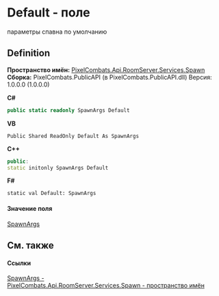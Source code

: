# Default - поле


параметры спавна по умолчанию



## Definition
**Пространство имён:** <a href="0971793b-47eb-58b2-d7a8-6c570042d7d9">PixelCombats.Api.RoomServer.Services.Spawn</a>  
**Сборка:** PixelCombats.PublicAPI (в PixelCombats.PublicAPI.dll) Версия: 1.0.0.0 (1.0.0.0)

**C#**
``` C#
public static readonly SpawnArgs Default
```
**VB**
``` VB
Public Shared ReadOnly Default As SpawnArgs
```
**C++**
``` C++
public:
static initonly SpawnArgs Default
```
**F#**
``` F#
static val Default: SpawnArgs
```



#### Значение поля
<a href="69941787-22a9-dc25-ef7d-61e75affb880">SpawnArgs</a>

## См. также


#### Ссылки
<a href="69941787-22a9-dc25-ef7d-61e75affb880">SpawnArgs - </a>  
<a href="0971793b-47eb-58b2-d7a8-6c570042d7d9">PixelCombats.Api.RoomServer.Services.Spawn - пространство имён</a>  
